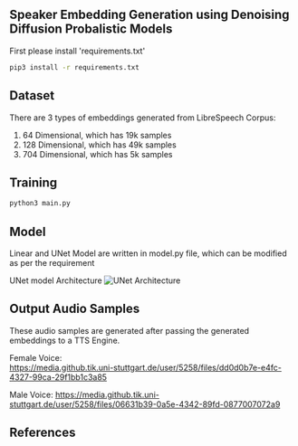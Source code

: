 ## Speaker Embedding Generation using Denoising Diffusion Probalistic Models

First please install 'requirements.txt'

```bash
pip3 install -r requirements.txt
```

## Dataset

There are 3 types of embeddings generated from LibreSpeech Corpus: 
1. 64 Dimensional, which has 19k samples
2. 128 Dimensional, which has 49k samples
3. 704 Dimensional, which has 5k samples

## Training
```bash
python3 main.py
```

## Model

Linear and UNet Model are written in model.py file, which can be modified as per the requirement

UNet model Architecture
![UNet Architecture](https://github.tik.uni-stuttgart.de/FlorianLux/SpeakerEmbeddingGenerationDenoisingDiffusion/blob/master/figures/Unet.drawio.png)
## Output Audio Samples
These audio samples are generated after passing the generated embeddings to a TTS Engine. 


Female Voice:  
https://media.github.tik.uni-stuttgart.de/user/5258/files/dd0d0b7e-e4fc-4327-99ca-29f1bb1c3a85

Male Voice: 
https://media.github.tik.uni-stuttgart.de/user/5258/files/06631b39-0a5e-4342-89fd-0877007072a9

## References






